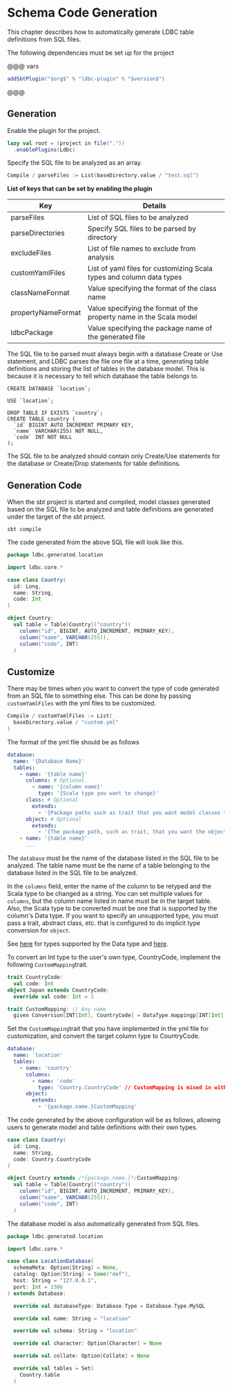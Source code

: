 # Schema Code Generation

This chapter describes how to automatically generate LDBC table definitions from SQL files.

The following dependencies must be set up for the project

@@@ vars
```scala 3
addSbtPlugin("$org$" % "ldbc-plugin" % "$version$")
```
@@@

## Generation

Enable the plugin for the project.

```sbt
lazy val root = (project in file("."))
  .enablePlugins(Ldbc)
```

Specify the SQL file to be analyzed as an array.

```sbt
Compile / parseFiles := List(baseDirectory.value / "test.sql")
```

**List of keys that can be set by enabling the plugin**

| Key                | Details                                                              |
|--------------------|----------------------------------------------------------------------|
| parseFiles         | List of SQL files to be analyzed                                     |
| parseDirectories   | Specify SQL files to be parsed by directory                          |
| excludeFiles       | List of file names to exclude from analysis                          |
| customYamlFiles    | List of yaml files for customizing Scala types and column data types |
| classNameFormat    | Value specifying the format of the class name                        |
| propertyNameFormat | Value specifying the format of the property name in the Scala model  |
| ldbcPackage        | Value specifying the package name of the generated file              |

The SQL file to be parsed must always begin with a database Create or Use statement, and LDBC parses the file one file at a time, generating table definitions and storing the list of tables in the database model.
This is because it is necessary to tell which database the table belongs to.

```mysql
CREATE DATABASE `location`;

USE `location`;

DROP TABLE IF EXISTS `country`;
CREATE TABLE country (
  `id` BIGINT AUTO_INCREMENT PRIMARY KEY,
  `name` VARCHAR(255) NOT NULL,
  `code` INT NOT NULL
);
```

The SQL file to be analyzed should contain only Create/Use statements for the database or Create/Drop statements for table definitions.

## Generation Code

When the sbt project is started and compiled, model classes generated based on the SQL file to be analyzed and table definitions are generated under the target of the sbt project.

```shell
sbt compile
```

The code generated from the above SQL file will look like this.

```scala 3
package ldbc.generated.location

import ldbc.core.*

case class Country(
  id: Long,
  name: String,
  code: Int
)

object Country:
  val table = Table[Country]("country")(
    column("id", BIGINT, AUTO_INCREMENT, PRIMARY_KEY),
    column("name", VARCHAR(255)),
    column("code", INT)
  )
```

## Customize

There may be times when you want to convert the type of code generated from an SQL file to something else. This can be done by passing `customYamlFiles` with the yml files to be customized.

```sbt
Compile / customYamlFiles := List(
  baseDirectory.value / "custom.yml"
)
```

The format of the yml file should be as follows

```yaml
database:
  name: '{Database Name}'
  tables:
    - name: '{table name}'
      columns: # Optional
        - name: '{column name}'
          type: '{Scala type you want to change}'
      class: # Optional
        extends:
          - '{Package paths such as trait that you want model classes to inherit}' // package.trait.name
      object: # Optional
        extends:
          - '{The package path, such as trait, that you want the object to inherit.}'
    - name: '{table name}'
      ...
```

The `database` must be the name of the database listed in the SQL file to be analyzed. The table name must be the name of a table belonging to the database listed in the SQL file to be analyzed.

In the `columns` field, enter the name of the column to be retyped and the Scala type to be changed as a string. You can set multiple values for `columns`, but the column name listed in name must be in the target table.
Also, the Scala type to be converted must be one that is supported by the column's Data type. If you want to specify an unsupported type, you must pass a trait, abstract class, etc. that is configured to do implicit type conversion for `object`.

See [here](/ldbc/en/01-Table-Definitions.html) for types supported by the Data type and [here](/ldbc/en/02-Custom-Data-Type.html).

To convert an Int type to the user's own type, CountryCode, implement the following `CustomMapping`trait.

```scala 3
trait CountryCode:
  val code: Int
object Japan extends CountryCode:
  override val code: Int = 1

trait CustomMapping: // Any name
  given Conversion[INT[Int], CountryCode] = DataType.mappingp[INT[Int], CountryCode]
```

Set the `CustomMapping`trait that you have implemented in the yml file for customization, and convert the target column type to CountryCode.

```yaml
database:
  name: 'location'
  tables:
    - name: 'country'
      columns:
        - name: 'code'
          type: 'Country.CountryCode' // CustomMapping is mixed in with the Country object so that it can be retrieved from there.
      object:
        extends:
          - '{package.name.}CustomMapping'
```

The code generated by the above configuration will be as follows, allowing users to generate model and table definitions with their own types.

```scala 3
case class Country(
  id: Long,
  name: String,
  code: Country.CountryCode
)

object Country extends /*{package.name.}*/CustomMapping:
  val table = Table[Country]("country")(
    column("id", BIGINT, AUTO_INCREMENT, PRIMARY_KEY),
    column("name", VARCHAR(255)),
    column("code", INT)
  )
```

The database model is also automatically generated from SQL files.

```scala 3
package ldbc.generated.location

import ldbc.core.*

case class LocationDatabase(
  schemaMeta: Option[String] = None,
  catalog: Option[String] = Some("def"),
  host: String = "127.0.0.1",
  port: Int = 3306
) extends Database:

  override val databaseType: Database.Type = Database.Type.MySQL

  override val name: String = "location"

  override val schema: String = "location"

  override val character: Option[Character] = None

  override val collate: Option[Collate] = None

  override val tables = Set(
    Country.table
  )
```
